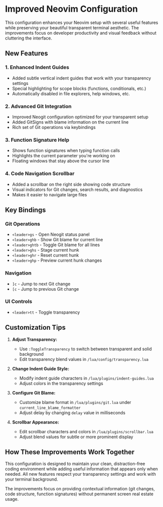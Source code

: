 # Improved Neovim Configuration

This configuration enhances your Neovim setup with several useful features while preserving your beautiful transparent terminal aesthetic. The improvements focus on developer productivity and visual feedback without cluttering the interface.

## New Features

### 1. Enhanced Indent Guides
- Added subtle vertical indent guides that work with your transparency settings
- Special highlighting for scope blocks (functions, conditionals, etc.)
- Automatically disabled in file explorers, help windows, etc.

### 2. Advanced Git Integration
- Improved Neogit configuration optimized for your transparent setup
- Added GitSigns with blame information on the current line
- Rich set of Git operations via keybindings

### 3. Function Signature Help
- Shows function signatures when typing function calls
- Highlights the current parameter you're working on
- Floating windows that stay above the cursor line

### 4. Code Navigation Scrollbar
- Added a scrollbar on the right side showing code structure
- Visual indicators for Git changes, search results, and diagnostics
- Makes it easier to navigate large files

## Key Bindings

### Git Operations
- `<leader>gs` - Open Neogit status panel
- `<leader>ghb` - Show Git blame for current line
- `<leader>ghtb` - Toggle Git blame for all lines
- `<leader>ghs` - Stage current hunk
- `<leader>ghr` - Reset current hunk
- `<leader>ghp` - Preview current hunk changes

### Navigation
- `]c` - Jump to next Git change
- `[c` - Jump to previous Git change

### UI Controls
- `<leader>tt` - Toggle transparency

## Customization Tips

1. **Adjust Transparency:**
   - Use `:ToggleTransparency` to switch between transparent and solid background
   - Edit transparency blend values in `/lua/config/transparency.lua`

2. **Change Indent Guide Style:**
   - Modify indent guide characters in `/lua/plugins/indent-guides.lua`
   - Adjust colors in the transparency settings

3. **Configure Git Blame:**
   - Customize blame format in `/lua/plugins/git.lua` under `current_line_blame_formatter`
   - Adjust delay by changing `delay` value in milliseconds

4. **Scrollbar Appearance:**
   - Edit scrollbar characters and colors in `/lua/plugins/scrollbar.lua`
   - Adjust blend values for subtle or more prominent display

## How These Improvements Work Together

This configuration is designed to maintain your clean, distraction-free coding environment while adding useful information that appears only when needed. All new features respect your transparency settings and work with your terminal background.

The improvements focus on providing contextual information (git changes, code structure, function signatures) without permanent screen real estate usage.
